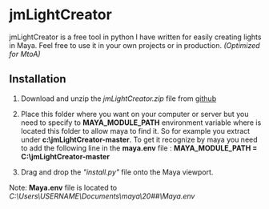 # jmLightCreator
jmLightCreator is a free tool in python I have written for easily creating lights in Maya.
Feel free to use it in your own projects or in production. *(Optimized for MtoA)*

## Installation

1. Download and unzip the *jmLightCreator.zip* file from [github](https://github.com/JsnMertens/jmLightCreator/archive/master.zip)

2. Place this folder where you want on your computer or server but you need to specify to **MAYA_MODULE_PATH** environment variable where is located this folder to allow maya to find it.
So for example you extract  under **c:\jmLightCreator-master**.
To get it recognize by maya you need to add the following line in the **maya.env** file : **MAYA_MODULE_PATH = C:\jmLightCreator-master**  

3. Drag and drop the *"install.py"* file onto the Maya viewport.

Note: **Maya.env** file is located to *C:\Users\USERNAME\Documents\maya\20##\Maya.env*
